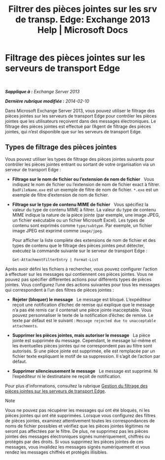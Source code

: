 ﻿---
title: 'Filtrer des pièces jointes sur les srv de transp. Edge: Exchange 2013 Help | Microsoft Docs'
TOCTitle: Filtrage des pièces jointes sur les serveurs de transport Edge
ms:assetid: be39a181-c82e-41f5-8846-085bf1f84164
ms:mtpsurl: https://technet.microsoft.com/fr-fr/library/Bb124399(v=EXCHG.150)
ms:contentKeyID: 60829198
ms.date: 04/24/2018
mtps_version: v=EXCHG.150
ms.translationtype: HT
---

# Filtrage des pièces jointes sur les serveurs de transport Edge

 

_**Sapplique à :** Exchange Server 2013_

_**Dernière rubrique modifiée :** 2014-02-10_

Dans Microsoft Exchange Server 2013, vous pouvez utiliser le filtrage des pièces jointes sur les serveurs de transport Edge pour contrôler les pièces jointes que les utilisateurs reçoivent dans des messages électroniques. Le filtrage des pièces jointes est effectué par l’Agent de filtrage des pièces jointes, qui n’est disponible que sur les serveurs de transport Edge.

## Types de filtrage des pièces jointes

Vous pouvez utiliser les types de filtrage des pièces jointes suivants pour contrôler les pièces jointes entrant ou sortant de votre organisation via un serveur de transport Edge :

  - **Filtrage sur le nom de fichier ou l’extension de nom de fichier**   Vous indiquez le nom de fichier ou l’extension de nom de fichier exact à filtrer. `BadFileName.exe` est un exemple de filtre de nom de fichier. `*.exe` est un exemple de filtre d’extension de nom de fichier.

  - **Filtrage sur le type de contenu MIME de fichier**   Vous spécifiez la valeur du type de contenu MIME à filtrer. La valeur du type de contenu MIME indique la nature de la pièce jointe (par exemple, une image JPEG, un fichier exécutable ou un fichier Microsoft Excel). Les types de contenu sont exprimés comme `type/subtype`. Par exemple, un fichier image JPEG est exprimé comme `image/jpeg`.
    
    Pour afficher la liste complète des extensions de nom de fichier et des types de contenu que le filtrage des pièces jointes peut détecter, exécutez la commande suivante sur le serveur de transport Edge :
    
        Get-AttachmentFilterEntry | Format-List

Après avoir défini les fichiers à rechercher, vous pouvez configurer l’action à effectuer sur les messages qui contiennent ces pièces jointes. Vous ne pouvez pas spécifier différentes actions pour différents types de pièces jointes. Vous configurez l’une des actions suivantes pour tous les messages qui correspondent à l’un des filtres de pièces jointes :

  - **Rejeter (bloquer) le message**   Le message est bloqué. L’expéditeur reçoit une notification d’échec de remise qui explique que le message n’a pas été remis car il contenait une pièce jointe inacceptable. Vous pouvez personnaliser le texte de la notification d’échec de remise. Le texte par défaut est le suivant : `Message rejected due to unacceptable attachments`.

  - **Supprimer les pièces jointes, mais autoriser le message**   La pièce jointe est supprimée du message. Cependant, le message lui-même et les éventuelles pièces jointes qui ne correspondent pas au filtre sont autorisés. Si une pièce jointe est supprimée, elle est remplacée par un fichier texte expliquant le motif de sa suppression. Il s’agit de l’action par défaut.

  - **Supprimer silencieusement le message**   Le message est supprimé. Ni l’expéditeur ni le destinataire ne reçoit de notification.

Pour plus d'informations, consultez la rubrique [Gestion du filtrage des pièces jointes sur les serveurs de transport Edge](manage-attachment-filtering-on-edge-transport-servers-exchange-2013-help.md).

> [!NOTE]
> Vous ne pouvez pas récupérer les messages qui ont été bloqués, ni les pièces jointes qui ont été supprimées. Lorsque vous configurez des filtres de pièces jointes, examinez attentivement toutes les correspondances de noms de fichier possibles et vérifiez que les pièces jointes légitimes ne seront pas affectées par le filtre.
> De plus, ne supprimez pas les pièces jointes des messages électroniques signés numériquement, chiffrés ou protégés par des droits. Si vous supprimez les pièces jointes de ces messages, vous invalidez les messages signés numériquement et vous rendez les messages chiffrés et protégés illisibles.

